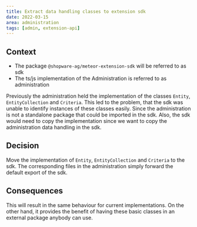 ```yaml
---
title: Extract data handling classes to extension sdk
date: 2022-03-15
area: administration
tags: [admin, extension-api]
---
```


## Context
* The package `@shopware-ag/meteor-extension-sdk` will be referred to as sdk
* The ts/js implementation of the Administration is referred to as administration

Previously the administration held the implementation of the classes `Entity`, `EntityCollection` and `Criteria`.
This led to the problem, that the sdk was unable to identify instances of these classes easily.
Since the administration is not a standalone package that could be imported in the sdk.
Also, the sdk would need to copy the implementation since we want to copy the administration data handling in the sdk.

## Decision
Move the implementation of `Entity`, `EntityCollection` and `Criteria` to the sdk.
The corresponding files in the administration simply forward the default export of the sdk.

## Consequences
This will result in the same behaviour for current implementations.
On the other hand, it provides the benefit of having these basic classes in an external package anybody can use.
